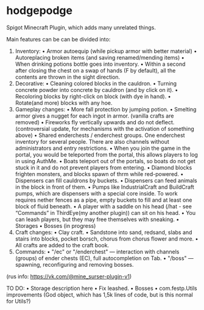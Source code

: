 # hodgepodge
Spigot Minecraft Plugin, which adds many unrelated things.

Main features can be can be divided into:

1) Inventory: 
  • Armor autoequip (while pickup armor with better material) 
  • Autoreplacing broken items (and saving renamed/mending items) 
  • When drinking potions bottle goes into inventory. 
  • Within a second after closing the chest on a swap of hands (F by default), all the contents are thrown in the sight direction. 
2) Decorative:
  • Cleaning colored blocks in the cauldron.
  • Turning concrete powder into concrete by cauldron (and by click on it).
  • Recoloring blocks by right-click on block (with dye in hand).
  • Rotate(and more) blocks with any hoe.
3) Gameplay changes:
  • More fall protection by jumping potion.
  • Smelting armor gives a nugget for each ingot in armor. (vanilla crafts are removed)
  • Fireworks fly vertically upwards and do not deflect. (controversial update, for mechanisms with the activation of something above)
  • Shared enderchests / enderchest groups. One enderchest inventory for several people. There are also channels without administrators and entry restrictions.
  • When you join the game in the portal, you would be teleported from the portal, this allows players to log in using AuthMe.
  • Boats teleport out of the portals, so boats do not get stuck in it and do not prevent players from entering.
  • Diamond blocks frighten monsters, and blocks spawn of thrm while red-powered.
  • Dispensers can fill cauldrons by buckets.
  • Dispensers can feed animals in the block in front of them.
  • Pumps like IndustrialCraft and BuildCraft pumps, which are dispensers with a special core inside. To work requires nether fences as a pipe, empty buckets to fill and at least one block of fluid beneath.
  • A player with a saddle on his head (/hat - see “Commands” in ThirdEye(my another plugin)) can sit on his head.
  • You can leash players, but they may free themselves with sneaking.
  • Storages
  • Bosses (in progress)
4) Craft changes:
  • Clay craft.
  • Sandstone into sand, redsand, slabs and stairs into blocks, pocket borsch, chorus from chorus flower and more.
  • All crafts are added to the craft book.
5) Commands:
  • "/ec" or "/enderchest" — interaction with channels (groups) of ender chests (EC), full autocompletion on Tab.
  • "/boss" — spawning, reconfiguring and removing bosses.

(rus info: https://vk.com/@mine_surser-plugin-v1)

TO DO:
  • Storage description here
  • Fix leashed.
  • Bosses
  • com.festp.Utils improvements (God object, which has 1,5k lines of code, but is this normal for Utils?)
